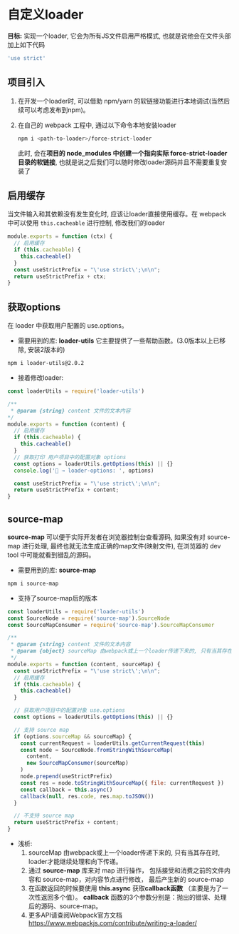 # 自定义loader

**目标:** 实现一个loader, 它会为所有JS文件启用严格模式, 也就是说他会在文件头部加上如下代码

```js
'use strict'
```



## 项目引入

1. 在开发一个loader时, 可以借助 npm/yarn 的软链接功能进行本地调试(当然后续可以考虑发布到npm)。

2. 在自己的 webpack 工程中, 通过以下命令本地安装loader

   ```bash
   npm i <path-to-loader>/force-strict-loader
   ```

   此时, 会在**项目的 node_modules 中创建一个指向实际 force-strict-loader 目录的软链接**, 也就是说之后我们可以随时修改loader源码并且不需要重复安装了

## 启用缓存

当文件输入和其依赖没有发生变化时, 应该让loader直接使用缓存。在 webpack中可以使用 `this.cacheable` 进行控制, 修改我们的loader

```js
module.exports = function (ctx) {
  // 启用缓存
  if (this.cacheable) {
    this.cacheable()
  }
  const useStrictPrefix = "\'use strict\';\n\n";
  return useStrictPrefix + ctx;
}
```

## 获取options

在 loader 中获取用户配置的 use.options。

- 需要用到的库:  **loader-utils** 它主要提供了一些帮助函数。(3.0版本以上已移除, 安装2版本的)

```bash
npm i loader-utils@2.0.2
```

- 接着修改loader:

```js
const loaderUtils = require('loader-utils')

/**
 * @param {string} content 文件的文本内容
*/
module.exports = function (content) {
  // 启用缓存
  if (this.cacheable) {
    this.cacheable()
  }
  // 获取打印 用户项目中的配置对象 options
  const options = loaderUtils.getOptions(this) || {}
  console.log('🚀 → loader-options: ', options)

  const useStrictPrefix = "\'use strict\';\n\n";
  return useStrictPrefix + content;
}
```

## source-map

**source-map** 可以便于实际开发者在浏览器控制台查看源码, 如果没有对 source-map 进行处理, 最终也就无法生成正确的map文件(映射文件), 在浏览器的 dev tool 中可能就看到错乱的源码。

- 需要用到的库: **source-map**

```bash
npm i source-map
```

- 支持了source-map后的版本

```js
const loaderUtils = require('loader-utils')
const SourceNode = require('source-map').SourceNode
const SourceMapConsumer = require('source-map').SourceMapConsumer

/**
 * @param {string} content 文件的文本内容
 * @param {object} sourceMap 由webpack或上一个loader传递下来的, 只有当其存在时, loader才能继续处理和向下传递
 */
module.exports = function (content, sourceMap) {
  const useStrictPrefix = "\'use strict\';\n\n";
  // 启用缓存
  if (this.cacheable) {
    this.cacheable()
  }

  // 获取用户项目中的配置对象 use.options
  const options = loaderUtils.getOptions(this) || {}

  // 支持 source map
  if (options.sourceMap && sourceMap) {
    const currentRequest = loaderUtils.getCurrentRequest(this)
    const node = SourceNode.fromStringWithSourceMap(
      content,
      new SourceMapConsumer(sourceMap)
    )
    node.prepend(useStrictPrefix)
    const res = node.toStringWithSourceMap({ file: currentRequest })
    const callback = this.async()
    callback(null, res.code, res.map.toJSON())
  }

  // 不支持 source map
  return useStrictPrefix + content;
}
```

- 浅析:
  1. sourceMap 由webpack或上一个loader传递下来的, 只有当其存在时, loader才能继续处理和向下传递。
  2. 通过 **source-map** 库来对 map 进行操作， 包括接受和消费之前的文件内容和 source-map，对内容节点进行修改， 最后产生新的 source-map
  3. 在函数返回的时候要使用 **this.async** 获取**callback函数** （主要是为了一次性返回多个值）。 **callback** 函数的3个参数分别是：抛出的错误、处理后的源码、source-map。
  4. 更多API请查阅Webpack官方文档 https://www.webpackjs.com/contribute/writing-a-loader/